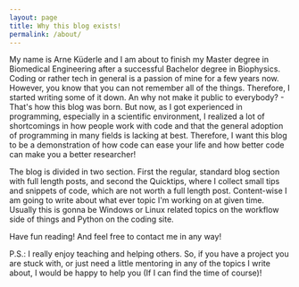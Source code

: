 ```yaml
---
layout: page
title: Why this blog exists!
permalink: /about/
---
```


My name is Arne Küderle and I am about to finish my Master degree in Biomedical Engineering after a successful Bachelor degree in Biophysics. Coding or rather tech in general is a passion of mine for a few years now. However, you know that you can not remember all of the things. Therefore, I started writing some of it down. An why not make it public to everybody? - That's how this blog was born. But now, as I got experienced in programming, especially in a scientific environment, I realized a lot of shortcomings in how people work with code and that the general adoption of programming in many fields is lacking at best. Therefore, I want this blog to be a demonstration of how code can ease your life and how better code can make you a better researcher!

The blog is divided in two section. First the regular, standard blog section with full length posts, and second the Quicktips, where I collect small tips and snippets of code, which are not worth a full length post. Content-wise I am going to write about what ever topic I'm working on at given time. Usually this is gonna be Windows or Linux related topics on the workflow side of things and Python on the coding site.

Have fun reading! And feel free to contact me in any way!

P.S.: I really enjoy teaching and helping others. So, if you have a project you are stuck with, or just need a little mentoring in any of the topics I write about, I would be happy to help you (If I can find the time of course)!
